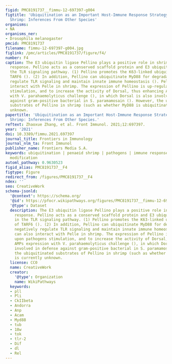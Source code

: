 ```yaml
---
figid: PMC8191737__fimmu-12-697397-g004
figtitle: 'Ubiquitination as an Important Host-Immune Response Strategy in Penaeid
  Shrimp: Inferences From Other Species'
organisms:
- NA
organisms_ner:
- Drosophila melanogaster
pmcid: PMC8191737
filename: fimmu-12-697397-g004.jpg
figlink: /pmc/articles/PMC8191737/figure/f4/
number: F4
caption: The E3 ubiquitin ligase Pellino plays a positive role in shrimp antibacteria
  response. Pellino acts as a conserved scaffold protein and E3 ubiquitin ligase in
  the TLR signaling pathway. (1) Pellino promotes the K63-linked ubiquitination of
  TARF6 (). (2) In addition, Pellino can ubiquitinate MyD88 for degradation to negatively
  regulate TLR signaling and maintain innate immune homeostasis (). Pellino can also
  interact with Pelle in shrimp. The expression of Pellino is up-regulated upon pathogens
  stimulation, and to increase the activity of Dorsal, thus enhancing AMPs expression
  with V. parahaemolyticus challenge (), in which Dorsal is also involved in defense
  against gram-positive bacterial in S. paramamosain (). However, the ubiquitinated
  substrates of Pellino in shrimp (such as whether MyD88 is ubiquitinated) is currently
  unknown.
papertitle: 'Ubiquitination as an Important Host-Immune Response Strategy in Penaeid
  Shrimp: Inferences From Other Species.'
reftext: Zhaoxue Zhang, et al. Front Immunol. 2021;12:697397.
year: '2021'
doi: 10.3389/fimmu.2021.697397
journal_title: Frontiers in Immunology
journal_nlm_ta: Front Immunol
publisher_name: Frontiers Media S.A.
keywords: ubiquitination | penaeid shrimp | pathogens | immune response | posttranslational
  modification
automl_pathway: 0.9630523
figid_alias: PMC8191737__F4
figtype: Figure
redirect_from: /figures/PMC8191737__F4
ndex: ''
seo: CreativeWork
schema-jsonld:
  '@context': https://schema.org/
  '@id': https://pfocr.wikipathways.org/figures/PMC8191737__fimmu-12-697397-g004.html
  '@type': Dataset
  description: The E3 ubiquitin ligase Pellino plays a positive role in shrimp antibacteria
    response. Pellino acts as a conserved scaffold protein and E3 ubiquitin ligase
    in the TLR signaling pathway. (1) Pellino promotes the K63-linked ubiquitination
    of TARF6 (). (2) In addition, Pellino can ubiquitinate MyD88 for degradation to
    negatively regulate TLR signaling and maintain innate immune homeostasis (). Pellino
    can also interact with Pelle in shrimp. The expression of Pellino is up-regulated
    upon pathogens stimulation, and to increase the activity of Dorsal, thus enhancing
    AMPs expression with V. parahaemolyticus challenge (), in which Dorsal is also
    involved in defense against gram-positive bacterial in S. paramamosain (). However,
    the ubiquitinated substrates of Pellino in shrimp (such as whether MyD88 is ubiquitinated)
    is currently unknown.
  license: CC0
  name: CreativeWork
  creator:
    '@type': Organization
    name: WikiPathways
  keywords:
  - pll
  - Pli
  - CkIIbeta
  - Andorra
  - Anp
  - Acam
  - Myd88
  - tub
  - 18w
  - tok
  - tlr-2
  - Dif
  - dl
  - Rel
---
```

